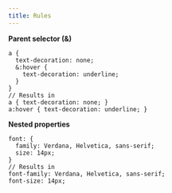 ```yaml
---
title: Rules
---
```

**Parent selector (&)**
```
a {
  text-decoration: none;
  &:hover {
    text-decoration: underline;
  }
}
// Results in
a { text-decoration: none; }
a:hover { text-decoration: underline; }
```

**Nested properties**
```
font: {
  family: Verdana, Helvetica, sans-serif;
  size: 14px;
}
// Results in
font-family: Verdana, Helvetica, sans-serif;
font-size: 14px;
```

